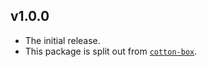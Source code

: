 ## v1.0.0
* The initial release.
* This package is split out from [`cotton-box`](https://github.com/glyph-cat/cotton-box).
